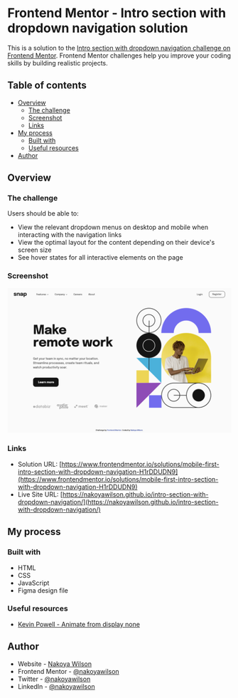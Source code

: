 # Frontend Mentor - Intro section with dropdown navigation solution

This is a solution to the [Intro section with dropdown navigation challenge on Frontend Mentor](https://www.frontendmentor.io/challenges/intro-section-with-dropdown-navigation-ryaPetHE5). Frontend Mentor challenges help you improve your coding skills by building realistic projects.

## Table of contents

- [Overview](#overview)
  - [The challenge](#the-challenge)
  - [Screenshot](#screenshot)
  - [Links](#links)
- [My process](#my-process)
  - [Built with](#built-with)
  - [Useful resources](#useful-resources)
- [Author](#author)

## Overview

### The challenge

Users should be able to:

- View the relevant dropdown menus on desktop and mobile when interacting with the navigation links
- View the optimal layout for the content depending on their device's screen size
- See hover states for all interactive elements on the page

### Screenshot

![](./images/screenshot.png)

### Links

- Solution URL: [https://www.frontendmentor.io/solutions/mobile-first-intro-section-with-dropdown-navigation-H1rDDUDN9](https://www.frontendmentor.io/solutions/mobile-first-intro-section-with-dropdown-navigation-H1rDDUDN9)
- Live Site URL: [https://nakoyawilson.github.io/intro-section-with-dropdown-navigation/](https://nakoyawilson.github.io/intro-section-with-dropdown-navigation/)

## My process

### Built with

- HTML
- CSS
- JavaScript
- Figma design file

### Useful resources

- [Kevin Powell - Animate from display none](https://youtu.be/4prVdA7_6u0)

## Author

- Website - [Nakoya Wilson](https://nakoyawilson.netlify.app/)
- Frontend Mentor - [@nakoyawilson](https://www.frontendmentor.io/profile/nakoyawilson)
- Twitter - [@nakoyawilson](https://twitter.com/nakoyawilson)
- LinkedIn - [@nakoyawilson](https://www.linkedin.com/in/nakoyawilson/)
